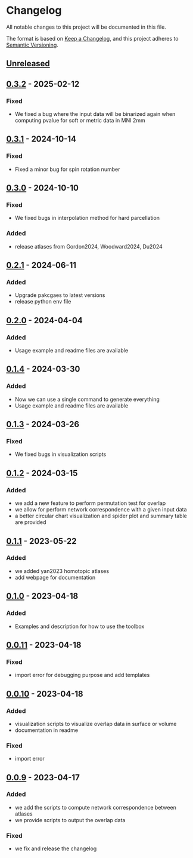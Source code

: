 # Changelog
All notable changes to this project will be documented in this file.

The format is based on [Keep a Changelog](https://keepachangelog.com/en/1.0.0/), and this project adheres to [Semantic Versioning](https://semver.org/spec/v2.0.0.html).

## [Unreleased]

## [0.3.2] - 2025-02-12
### Fixed
- We fixed a bug where the input data will be binarized again when computing pvalue for soft or metric data in MNI 2mm

## [0.3.1] - 2024-10-14
### Fixed
- Fixed a minor bug for spin rotation number

## [0.3.0] - 2024-10-10
### Fixed
- We fixed bugs in interpolation method for hard parcellation

### Added
- release atlases from Gordon2024, Woodward2024, Du2024

## [0.2.1] - 2024-06-11
### Added
- Upgrade pakcgaes to latest versions
- release python env file

## [0.2.0] - 2024-04-04
### Added
- Usage example and readme files are available

## [0.1.4] - 2024-03-30
### Added
- Now we can use a single command to generate everything
- Usage example and readme files are available

## [0.1.3] - 2024-03-26
### Fixed
- We fixed bugs in visualization scripts

## [0.1.2] - 2024-03-15
### Added
- we add a new feature to perform permutation test for overlap
- we allow for perform network correspondence with a given input data
- a better circular chart visualization and spider plot and summary table are provided

## [0.1.1] - 2023-05-22
### Added
- we added yan2023 homotopic atlases
- add webpage for documentation

## [0.1.0] - 2023-04-18
### Added
- Examples and description for how to use the toolbox

## [0.0.11] - 2023-04-18
### Fixed
- import error for debugging purpose and add templates

## [0.0.10] - 2023-04-18
### Added
- visualization scripts to visualize overlap data in surface or volume
- documentation in readme

### Fixed
- import error

## [0.0.9] - 2023-04-17
### Added
- we add the scripts to compute network correspondence between atlases
- we provide scripts to output the overlap data

### Fixed
- we fix and release the changelog

[Unreleased]: https://github.com/rubykong/cbig_network_correspondence/compare/0.3.2...master
[0.3.2]: https://github.com/rubykong/cbig_network_correspondence/compare/0.3.1...0.3.2
[0.3.1]: https://github.com/rubykong/cbig_network_correspondence/compare/0.3.0...0.3.1
[0.3.0]: https://github.com/rubykong/cbig_network_correspondence/compare/0.2.1...0.3.0
[0.2.1]: https://github.com/rubykong/cbig_network_correspondence/compare/0.2.0...0.2.1
[0.2.0]: https://github.com/rubykong/cbig_network_correspondence/compare/0.1.4...0.2.0
[0.1.4]: https://github.com/rubykong/cbig_network_correspondence/compare/0.1.3...0.1.4
[0.1.3]: https://github.com/rubykong/cbig_network_correspondence/compare/0.1.2...0.1.3
[0.1.2]: https://github.com/rubykong/cbig_network_correspondence/compare/0.1.1...0.1.2
[0.1.1]: https://github.com/rubykong/cbig_network_correspondence/compare/0.1.0...0.1.1
[0.1.0]: https://github.com/rubykong/cbig_network_correspondence/compare/0.0.11...0.1.0
[0.0.11]: https://github.com/rubykong/cbig_network_correspondence/compare/0.0.10...0.0.11
[0.0.10]: https://github.com/rubykong/cbig_network_correspondence/compare/0.0.9...0.0.10
[0.0.9]: https://github.com/rubykong/cbig_network_correspondence/tree/0.0.9

